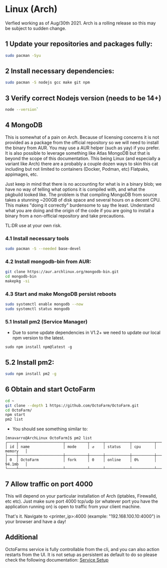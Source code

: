 # Linux (Arch)

Verfied working as of Aug/30th 2021. Arch is a rolling release so this may be subject to sudden change.

## 1 Update your repositories and packages fully:

```bash
sudo pacman -Syu
```

## 2 Install necessary dependencies:

```bash    
sudo pacman -S nodejs gcc make git npm
```

## 3 Verify correct Nodejs version (needs to be 14+)

```bash
node --version`
```

## 4 MongoDB

This is somewhat of a pain on Arch. Because of licensing concerns it is not provided as a package from the official repository so we will need to install the binary from AUR. You may use a AUR helper (such as yay) if you prefer. It is also possible to leverage something like Atlas MongoDB but that is beyond the scope of this documentation. This being Linux (and especially a variant like Arch) there are a probably a couple dozen ways to skin this cat including but not limited to containers (Docker, Podman, etc) Flatpaks, appimages, etc. 

Just keep in mind that there is no accounting for what is in a binary blob; we have no way of telling what options it is compiled with, and what the pkgbuild looked like. The problem is that compiling MongoDB from source takes a stunning ~200GB of disk space and several hours on a decent CPU. This makes "doing it correctly" burdensome to say the least. Understand what you are doing and the origin of the code if you are going to install a binary from a non-official repository and take precautions. 

TL:DR use at your own risk.

### 4.1 Install necessary tools

```bash
sudo pacman -S --needed base-devel
```

### 4.2 Install mongodb-bin from AUR:

```bash
git clone https://aur.archlinux.org/mongodb-bin.git
cd mongodb-bin
makepkg -si
```

### 4.3 Start and make MongoDB persist reboots

```bash
sudo systemctl enable mongodb --now
sudo systemctl status mongodb
```

### 5.1 Install pm2 (Service Manager)
- Due to some update dependencies in V1.2+ we need to update our local npm version to the latest.
```
sudo npm install npm@latest -g
```
    
## 5.2 Install pm2:

```bash
sudo npm install pm2 -g
```

## 6 Obtain and start OctoFarm

```bash
cd ~
git clone --depth 1 https://github.com/OctoFarm/OctoFarm.git
cd OctoFarm/
npm start
pm2 list
```

- You should see something similar to:

```
[mnavarro@ArchLinux OctoFarm]$ pm2 list
┌────┬────────────────────┬──────────┬──────┬───────────┬──────────┬──────────┐
│ id │ name               │ mode     │ ↺    │ status    │ cpu      │ memory   │
├────┼────────────────────┼──────────┼──────┼───────────┼──────────┼──────────┤
│ 0  │ OctoFarm           │ fork     │ 0    │ online    │ 0%       │ 94.1mb   │
└────┴────────────────────┴──────────┴──────┴───────────┴──────────┴──────────┘
```

## 7 Allow traffic on port 4000

This will depend on your particular installation of Arch (iptables, Firewalld, etc etc). Just make sure port 4000 tcp/udp (or whatever port you have the application running on) is open to traffic from your client machine.

That's it. Navigate to <printer_ip>:4000 (example: "192.168.100.10:4000") in your browser and have a day!

## Additional
OctoFarms service is fully controllable from the cli, and you can also action restarts from the UI. It is not setup as persistent as default to do so please check the following documentation:
[Service Setup](/installation/setup-service.md)
